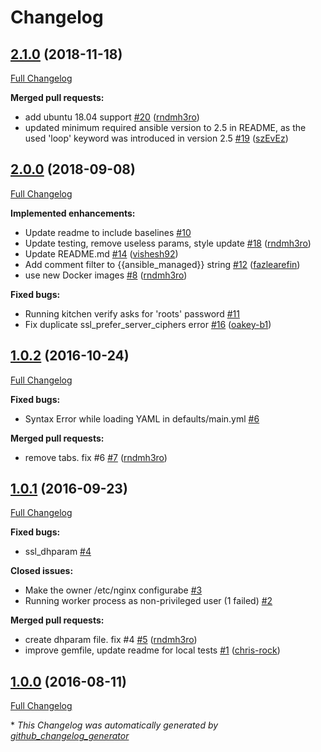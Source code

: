 # Changelog

## [2.1.0](https://github.com/dev-sec/ansible-nginx-hardening/tree/2.1.0) (2018-11-18)

[Full Changelog](https://github.com/dev-sec/ansible-nginx-hardening/compare/2.0.0...2.1.0)

**Merged pull requests:**

- add ubuntu 18.04 support [\#20](https://github.com/dev-sec/ansible-nginx-hardening/pull/20) ([rndmh3ro](https://github.com/rndmh3ro))
- updated minimum required ansible version to 2.5 in README, as the used 'loop' keyword was introduced in version 2.5 [\#19](https://github.com/dev-sec/ansible-nginx-hardening/pull/19) ([szEvEz](https://github.com/szEvEz))

## [2.0.0](https://github.com/dev-sec/ansible-nginx-hardening/tree/2.0.0) (2018-09-08)

[Full Changelog](https://github.com/dev-sec/ansible-nginx-hardening/compare/1.0.2...2.0.0)

**Implemented enhancements:**

- Update readme to include baselines [\#10](https://github.com/dev-sec/ansible-nginx-hardening/issues/10)
- Update testing, remove useless params, style update [\#18](https://github.com/dev-sec/ansible-nginx-hardening/pull/18) ([rndmh3ro](https://github.com/rndmh3ro))
- Update README.md [\#14](https://github.com/dev-sec/ansible-nginx-hardening/pull/14) ([vishesh92](https://github.com/vishesh92))
- Add comment filter to {{ansible\_managed}} string [\#12](https://github.com/dev-sec/ansible-nginx-hardening/pull/12) ([fazlearefin](https://github.com/fazlearefin))
- use new Docker images [\#8](https://github.com/dev-sec/ansible-nginx-hardening/pull/8) ([rndmh3ro](https://github.com/rndmh3ro))

**Fixed bugs:**

- Running kitchen verify asks for 'roots' password [\#11](https://github.com/dev-sec/ansible-nginx-hardening/issues/11)
- Fix duplicate ssl_prefer_server_ciphers error [\#16](https://github.com/dev-sec/ansible-nginx-hardening/pull/16) ([oakey-b1](https://github.com/oakey-b1))

## [1.0.2](https://github.com/dev-sec/ansible-nginx-hardening/tree/1.0.2) (2016-10-24)

[Full Changelog](https://github.com/dev-sec/ansible-nginx-hardening/compare/1.0.1...1.0.2)

**Fixed bugs:**

- Syntax Error while loading YAML in defaults/main.yml [\#6](https://github.com/dev-sec/ansible-nginx-hardening/issues/6)

**Merged pull requests:**

- remove tabs. fix \#6 [\#7](https://github.com/dev-sec/ansible-nginx-hardening/pull/7) ([rndmh3ro](https://github.com/rndmh3ro))

## [1.0.1](https://github.com/dev-sec/ansible-nginx-hardening/tree/1.0.1) (2016-09-23)

[Full Changelog](https://github.com/dev-sec/ansible-nginx-hardening/compare/1.0.0...1.0.1)

**Fixed bugs:**

- ssl_dhparam [\#4](https://github.com/dev-sec/ansible-nginx-hardening/issues/4)

**Closed issues:**

- Make the owner /etc/nginx configurabe [\#3](https://github.com/dev-sec/ansible-nginx-hardening/issues/3)
- Running worker process as non-privileged user \(1 failed\) [\#2](https://github.com/dev-sec/ansible-nginx-hardening/issues/2)

**Merged pull requests:**

- create dhparam file. fix \#4 [\#5](https://github.com/dev-sec/ansible-nginx-hardening/pull/5) ([rndmh3ro](https://github.com/rndmh3ro))
- improve gemfile, update readme for local tests [\#1](https://github.com/dev-sec/ansible-nginx-hardening/pull/1) ([chris-rock](https://github.com/chris-rock))

## [1.0.0](https://github.com/dev-sec/ansible-nginx-hardening/tree/1.0.0) (2016-08-11)

[Full Changelog](https://github.com/dev-sec/ansible-nginx-hardening/compare/1b9dcf16cfbf45ff5f50cd83509245d1527f9fd0...1.0.0)

\* _This Changelog was automatically generated by [github_changelog_generator](https://github.com/github-changelog-generator/github-changelog-generator)_
